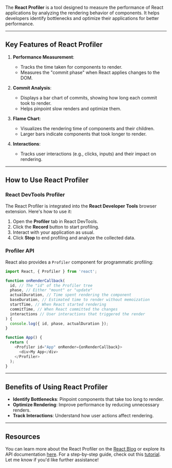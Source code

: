 The **React Profiler** is a tool designed to measure the performance of React applications by analyzing the rendering behavior of components. It helps developers identify bottlenecks and optimize their applications for better performance.

---

## Key Features of React Profiler

1. **Performance Measurement**:
   - Tracks the time taken for components to render.
   - Measures the "commit phase" when React applies changes to the DOM.

2. **Commit Analysis**:
   - Displays a bar chart of commits, showing how long each commit took to render.
   - Helps pinpoint slow renders and optimize them.

3. **Flame Chart**:
   - Visualizes the rendering time of components and their children.
   - Larger bars indicate components that took longer to render.

4. **Interactions**:
   - Tracks user interactions (e.g., clicks, inputs) and their impact on rendering.

---

## How to Use React Profiler

### **React DevTools Profiler**
The React Profiler is integrated into the **React Developer Tools** browser extension. Here's how to use it:
1. Open the **Profiler** tab in React DevTools.
2. Click the **Record** button to start profiling.
3. Interact with your application as usual.
4. Click **Stop** to end profiling and analyze the collected data.

### **Profiler API**
React also provides a `Profiler` component for programmatic profiling:
```javascript
import React, { Profiler } from 'react';

function onRenderCallback(
  id, // The "id" of the Profiler tree
  phase, // Either "mount" or "update"
  actualDuration, // Time spent rendering the component
  baseDuration, // Estimated time to render without memoization
  startTime, // When React started rendering
  commitTime, // When React committed the changes
  interactions // User interactions that triggered the render
) {
  console.log({ id, phase, actualDuration });
}

function App() {
  return (
    <Profiler id="App" onRender={onRenderCallback}>
      <div>My App</div>
    </Profiler>
  );
}
```

---

## Benefits of Using React Profiler

- **Identify Bottlenecks**: Pinpoint components that take too long to render.
- **Optimize Rendering**: Improve performance by reducing unnecessary renders.
- **Track Interactions**: Understand how user actions affect rendering.

---

## Resources
You can learn more about the React Profiler on the [React Blog](https://legacy.reactjs.org/blog/2018/09/10/introducing-the-react-profiler.html) or explore its API documentation [here](https://legacy.reactjs.org/docs/profiler.html). For a step-by-step guide, check out this [tutorial](https://dev.to/alakkadshaw/react-profiler-a-step-by-step-guide-to-measuring-app-performance-36id). Let me know if you'd like further assistance!